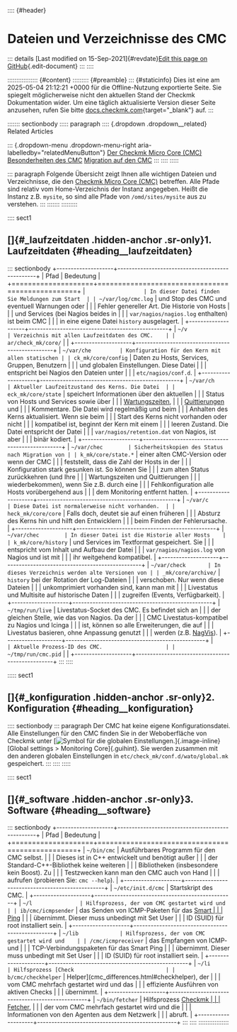 :::: {#header}
# Dateien und Verzeichnisse des CMC

::: details
[Last modified on 15-Sep-2021]{#revdate}[Edit this page on
GitHub](https://github.com/Checkmk/checkmk-docs/edit/2.3.0/src/onprem/de/cmc_files.asciidoc){.edit-document}
:::
::::

::::::::::::::::: {#content}
::::::::: {#preamble}
::: {#staticinfo}
Dies ist eine am 2025-05-04 21:12:21 +0000 für die Offline-Nutzung
exportierte Seite. Sie spiegelt möglicherweise nicht den aktuellen Stand
der Checkmk Dokumentation wider. Um eine täglich aktualisierte Version
dieser Seite anzusehen, rufen Sie bitte
[docs.checkmk.com](https://docs.checkmk.com/){target="_blank"} auf.
:::

::::::: sectionbody
::::: paragraph
:::: {.dropdown .dropdown__related}
Related Articles

::: {.dropdown-menu .dropdown-menu-right aria-labelledby="relatedMenuButton"}
[Der Checkmk Micro Core (CMC)](cmc.html) [Besonderheiten des
CMC](cmc_differences.html) [Migration auf den CMC](cmc_migration.html)
:::
::::
:::::

::: paragraph
Folgende Übersicht zeigt Ihnen alle wichtigen Dateien und Verzeichnisse,
die den [Checkmk Micro Core (CMC)](cmc.html) betreffen. Alle Pfade sind
relativ vom Home-Verzeichnis der Instanz angegeben. Heißt die Instanz
z.B. `mysite`, so sind alle Pfade von `/omd/sites/mysite` aus zu
verstehen.
:::
:::::::
:::::::::

:::: sect1
## []{#_laufzeitdaten .hidden-anchor .sr-only}1. Laufzeitdaten {#heading__laufzeitdaten}

::: sectionbody
+--------------------+-------------------------------------------------+
| Pfad               | Bedeutung                                       |
+====================+=================================================+
| `                  | In dieser Datei finden Sie Meldungen zum Start  |
| ~/var/log/cmc.log` | und Stop des CMC und eventuell Warnungen oder   |
|                    | Fehler genereller Art. Die Historie von Hosts   |
|                    | und Services (bei Nagios beides in              |
|                    | `var/nagios/nagios.log` enthalten) ist beim CMC |
|                    | in eine eigene Datei `history` ausgelagert.     |
+--------------------+-------------------------------------------------+
| `~/v               | Verzeichnis mit allen Laufzeitdaten des CMC.    |
| ar/check_mk/core/` |                                                 |
+--------------------+-------------------------------------------------+
| `~/var/che         | Konfiguration für den Kern mit allen statischen |
| ck_mk/core/config` | Daten zu Hosts, Services, Gruppen, Benutzern    |
|                    | und globalen Einstellungen. Diese Datei         |
|                    | entspricht bei Nagios den Dateien unter         |
|                    | `etc/nagios/conf.d`.                            |
+--------------------+-------------------------------------------------+
| `~/var/ch          | Aktueller Laufzeitzustand des Kerns. Die Datei  |
| eck_mk/core/state` | speichert Informationen über den aktuellen      |
|                    | Status von Hosts und Services sowie über        |
|                    | [Wartungszeiten](basics_downtimes.html),        |
|                    | [Quittierungen](basics_ackn.html) und           |
|                    | Kommentare. Die Datei wird regelmäßig und beim  |
|                    | Anhalten des Kerns aktualisiert. Wenn sie beim  |
|                    | Start des Kerns nicht vorhanden oder nicht      |
|                    | kompatibel ist, beginnt der Kern mit einem      |
|                    | leeren Zustand. Die Datei entspricht der Datei  |
|                    | `var/nagios/retention.dat` von Nagios, ist aber |
|                    | binär kodiert.                                  |
+--------------------+-------------------------------------------------+
| `~/var/chec        | Sicherheitskopien des Status nach Migration von |
| k_mk/core/state.*` | einer alten CMC-Version oder wenn der CMC       |
|                    | feststellt, dass die Zahl der Hosts in der      |
|                    | Konfiguration stark gesunken ist. So können Sie |
|                    | zum alten Status zurückkehren (und Ihre         |
|                    | Wartungszeiten und Quittierungen                |
|                    | wiederbekommen), wenn Sie z.B. durch eine       |
|                    | Fehlkonfiguration alle Hosts vorübergehend aus  |
|                    | dem Monitoring entfernt hatten.                 |
+--------------------+-------------------------------------------------+
| `~/var/c           | Diese Datei ist normalerweise nicht vorhanden.  |
| heck_mk/core/core` | Falls doch, deutet sie auf einen früheren       |
|                    | Absturz des Kerns hin und hilft den Entwicklern |
|                    | beim Finden der Fehlerursache.                  |
+--------------------+-------------------------------------------------+
| `~/var/chec        | In dieser Datei ist die Historie aller Hosts    |
| k_mk/core/history` | und Services im Textformat gespeichert. Sie     |
|                    | entspricht vom Inhalt und Aufbau der Datei      |
|                    | `var/nagios/nagios.log` von Nagios und ist mit  |
|                    | ihr weitgehend kompatibel.                      |
+--------------------+-------------------------------------------------+
| `~/var/check       | In dieses Verzeichnis werden alte Versionen von |
| _mk/core/archive/` | `history` bei der Rotation der Log-Dateien      |
|                    | verschoben. Nur wenn diese Dateien              |
|                    | unkomprimiert vorhanden sind, kann man mit      |
|                    | Livestatus und Multisite auf historische Daten  |
|                    | zugreifen (Events, Verfügbarkeit).              |
+--------------------+-------------------------------------------------+
| `~/tmp/run/live`   | Livestatus-Socket des CMC. Es befindet sich an  |
|                    | der gleichen Stelle, wie das von Nagios. Da der |
|                    | CMC Livestatus-kompatibel zu Nagios und Icinga  |
|                    | ist, können so alle Erweiterungen, die auf      |
|                    | Livestatus basieren, ohne Anpassung genutzt     |
|                    | werden (z.B. [NagVis](nagvis.html)).            |
+--------------------+-------------------------------------------------+
| `                  | Aktuelle Prozess-ID des CMC.                    |
| ~/tmp/run/cmc.pid` |                                                 |
+--------------------+-------------------------------------------------+
:::
::::

::::: sect1
## []{#_konfiguration .hidden-anchor .sr-only}2. Konfiguration {#heading__konfiguration}

:::: sectionbody
::: paragraph
Der CMC hat keine eigene Konfigurationsdatei. Alle Einstellungen für den
CMC finden Sie in der Weboberfläche von Checkmk unter [![Symbol für die
globalen
Einstellungen.](../images/icons/icon_configuration.png)]{.image-inline}
[Global settings \> Monitoring Core]{.guihint}. Sie werden zusammen mit
den anderen globalen Einstellungen in
`etc/check_mk/conf.d/wato/global.mk` gespeichert.
:::
::::
:::::

:::: sect1
## []{#_software .hidden-anchor .sr-only}3. Software {#heading__software}

::: sectionbody
+--------------------+-------------------------------------------------+
| Pfad               | Bedeutung                                       |
+====================+=================================================+
| `~/bin/cmc`        | Ausführbares Programm für den CMC selbst.       |
|                    | Dieses ist in C++ entwickelt und benötigt außer |
|                    | der Standard-C++-Bibliothek keine weiteren      |
|                    | Bibliotheken (insbesondere kein Boost). Zu      |
|                    | Testzwecken kann man den CMC auch von Hand      |
|                    | aufrufen (probieren Sie: `cmc --help`).         |
+--------------------+-------------------------------------------------+
| `~/etc/init.d/cmc` | Startskript des CMC.                            |
+--------------------+-------------------------------------------------+
| `~/l               | Hilfsprozess, der vom CMC gestartet wird und    |
| ib/cmc/icmpsender` | das Senden von ICMP-Paketen für das [Smart      |
|                    | Ping](cmc_differences.html#smartping)           |
|                    | übernimmt. Dieser muss unbedingt mit Set User   |
|                    | ID (SUID) für root installiert sein.            |
+--------------------+-------------------------------------------------+
| `~/lib             | Hilfsprozess, der vom CMC gestartet wird und    |
| /cmc/icmpreceiver` | das Empfangen von ICMP- und                     |
|                    | TCP-Verbindungspaketen für das Smart Ping       |
|                    | übernimmt. Dieser muss unbedingt mit Set User   |
|                    | ID (SUID) für root installiert sein.            |
+--------------------+-------------------------------------------------+
| `~/li              | Hilfsprozess [Check                             |
| b/cmc/checkhelper` | Helper](cmc_differences.html#checkhelper), der  |
|                    | vom CMC mehrfach gestartet wird und das         |
|                    | effiziente Ausführen von aktiven Checks         |
|                    | übernimmt.                                      |
+--------------------+-------------------------------------------------+
| `~/bin/fetcher`    | Hilfsprozess [Checkmk                           |
|                    | Fetcher](cmc_differences.html#fetcher_checker), |
|                    | der vom CMC mehrfach gestartet wird und die     |
|                    | Informationen von den Agenten aus dem Netzwerk  |
|                    | abruft.                                         |
+--------------------+-------------------------------------------------+
:::
::::
:::::::::::::::::
